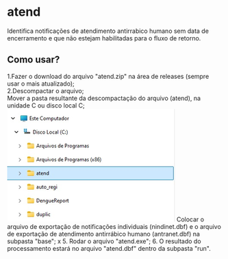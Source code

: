 # atend
Identifica notificações de atendimento antirrabico humano sem data de encerramento e que não estejam habilitadas para o fluxo de retorno.

## Como usar?
1.Fazer o download do arquivo "atend.zip" na área de releases (sempre usar o mais atualizado);  
2.Descompactar o arquivo;  
Mover a pasta resultante da descompactação do arquivo (atend), na unidade C ou disco local C;
![x](folder1.jpg)
Colocar o arquivo de exportação de notificações individuais (nindinet.dbf) e o arquivo de exportação de atendimento antirrábico humano (antranet.dbf) na subpasta "base";
x 5. Rodar o arquivo "atend.exe";
6. O resultado do processamento estará no arquivo "atend.dbf" dentro da subpasta "run".
